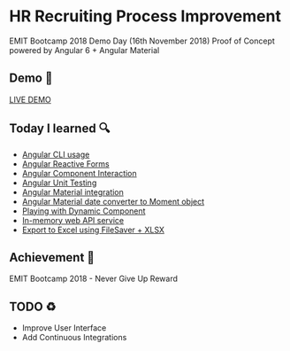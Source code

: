 # HR Recruiting Process Improvement

EMIT Bootcamp 2018 Demo Day (16th November 2018) Proof of Concept powered by Angular 6 + Angular Material

## Demo :rocket:

<a href="https://raksit31667.github.io/hr-recruitment-poc/">LIVE DEMO</a>

## Today I learned :mag:

- <a href="https://cli.angular.io/">Angular CLI usage</a>
- <a href="https://angular.io/guide/reactive-forms">Angular Reactive Forms</a>
- <a href="https://angular.io/guide/component-interaction">Angular Component Interaction</a>
- <a href="https://angular.io/guide/testing/">Angular Unit Testing</a>
- <a href="https://material.angular.io/">Angular Material integration</a>
- <a href="https://blog.angular.io/taking-advantage-of-the-angular-material-datepicker-237e80fa14b3oc/">Angular Material date converter to Moment object</a>
- <a href="https://angular.io/guide/dynamic-component-loader">Playing with Dynamic Component</a>
- <a href="https://github.com/angular/in-memory-web-api">In-memory web API service</a>
- <a href="https://medium.com/@madhavmahesh/exporting-an-excel-file-in-angular-927756ac9857">Export to Excel using FileSaver + XLSX</a>

## Achievement :camera_flash:

EMIT Bootcamp 2018 - Never Give Up Reward

## TODO :recycle:
- Improve User Interface
- Add Continuous Integrations
